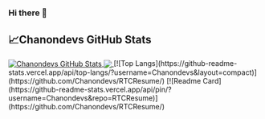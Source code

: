 ### Hi there 👋

<!--
**Chanondevs/Chanondevs** is a ✨ _special_ ✨ repository because its `README.md` (this file) appears on your GitHub profile.

Here are some ideas to get you started:

- 🔭 I’m currently working on ...
- 🌱 I’m currently learning ...
- 👯 I’m looking to collaborate on ...
- 🤔 I’m looking for help with ...
- 💬 Ask me about ...
- 📫 How to reach me: ...
- 😄 Pronouns: ...
- ⚡ Fun fact: ...
-->
## &#x1f4c8;Chanondevs GitHub Stats

<a href="https://github.com/Chanondevs/Chanondevs">
  <img align="center" src="https://github-readme-stats.vercel.app/api?username=Chanondevs&show_icons=true&line_height=27&count_private=true&title_color=ffffff&text_color=c9cacc&icon_color=2bbc8a&bg_color=1d1f21" alt="Chanondevs GitHub Stats" />
<a href="https://github.com/Chanondevs/Chanondevs">
  <img align="center" src="https://github-readme-stats.vercel.app/api/top-langs/?username=Chanondevs&title_color=BA792A&text_color=c9cacc&icon_color=2bbc8a&bg_color=1d1f21" />
</a>
[![Top Langs](https://github-readme-stats.vercel.app/api/top-langs/?username=Chanondevs&layout=compact)](https://github.com/Chanondevs/RTCResume/)
[![Readme Card](https://github-readme-stats.vercel.app/api/pin/?username=Chanondevs&repo=RTCResume)](https://github.com/Chanondevs/RTCResume/)
